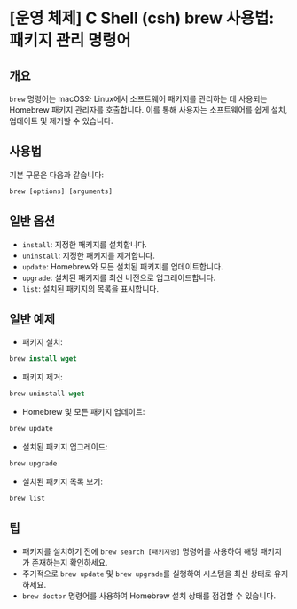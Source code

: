 # [운영 체제] C Shell (csh) brew 사용법: 패키지 관리 명령어

## 개요
`brew` 명령어는 macOS와 Linux에서 소프트웨어 패키지를 관리하는 데 사용되는 Homebrew 패키지 관리자를 호출합니다. 이를 통해 사용자는 소프트웨어를 쉽게 설치, 업데이트 및 제거할 수 있습니다.

## 사용법
기본 구문은 다음과 같습니다:
```csh
brew [options] [arguments]
```

## 일반 옵션
- `install`: 지정한 패키지를 설치합니다.
- `uninstall`: 지정한 패키지를 제거합니다.
- `update`: Homebrew와 모든 설치된 패키지를 업데이트합니다.
- `upgrade`: 설치된 패키지를 최신 버전으로 업그레이드합니다.
- `list`: 설치된 패키지의 목록을 표시합니다.

## 일반 예제
- 패키지 설치:
```csh
brew install wget
```

- 패키지 제거:
```csh
brew uninstall wget
```

- Homebrew 및 모든 패키지 업데이트:
```csh
brew update
```

- 설치된 패키지 업그레이드:
```csh
brew upgrade
```

- 설치된 패키지 목록 보기:
```csh
brew list
```

## 팁
- 패키지를 설치하기 전에 `brew search [패키지명]` 명령어를 사용하여 해당 패키지가 존재하는지 확인하세요.
- 주기적으로 `brew update` 및 `brew upgrade`를 실행하여 시스템을 최신 상태로 유지하세요.
- `brew doctor` 명령어를 사용하여 Homebrew 설치 상태를 점검할 수 있습니다.